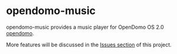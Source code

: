 opendomo-music
===============

opendomo-music provides a music player for OpenDomo OS 2.0 [opendomo](http://es.opendomo.org).

More features will be discussed in the [Issues section](https://github.com/jmirasb/opendomo-music/issues) of this project.
